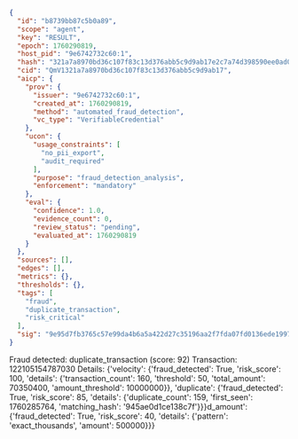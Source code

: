 ```json
{
  "id": "b8739bb87c5b0a89",
  "scope": "agent",
  "key": "RESULT",
  "epoch": 1760290819,
  "host_pid": "9e6742732c60:1",
  "hash": "321a7a8970bd36c107f83c13d376abb5c9d9ab17e2c7a74d398590ee0ad041a9",
  "cid": "QmV1321a7a8970bd36c107f83c13d376abb5c9d9ab17",
  "aicp": {
    "prov": {
      "issuer": "9e6742732c60:1",
      "created_at": 1760290819,
      "method": "automated_fraud_detection",
      "vc_type": "VerifiableCredential"
    },
    "ucon": {
      "usage_constraints": [
        "no_pii_export",
        "audit_required"
      ],
      "purpose": "fraud_detection_analysis",
      "enforcement": "mandatory"
    },
    "eval": {
      "confidence": 1.0,
      "evidence_count": 0,
      "review_status": "pending",
      "evaluated_at": 1760290819
    }
  },
  "sources": [],
  "edges": [],
  "metrics": {},
  "thresholds": {},
  "tags": [
    "fraud",
    "duplicate_transaction",
    "risk_critical"
  ],
  "sig": "9e95d7fb3765c57e99da4b6a5a422d27c35196aa2f7fda07fd0136ede19973e7"
}
```

Fraud detected: duplicate_transaction (score: 92)
Transaction: 122105154787030
Details: {'velocity': {'fraud_detected': True, 'risk_score': 100, 'details': {'transaction_count': 160, 'threshold': 50, 'total_amount': 70350400, 'amount_threshold': 10000000}}, 'duplicate': {'fraud_detected': True, 'risk_score': 85, 'details': {'duplicate_count': 159, 'first_seen': 1760285764, 'matching_hash': '945ae0d1ce138c7f'}}}d_amount': {'fraud_detected': True, 'risk_score': 40, 'details': {'pattern': 'exact_thousands', 'amount': 500000}}}